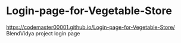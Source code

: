 # Login-page-for-Vegetable-Store
 https://codemaster00001.github.io/Login-page-for-Vegetable-Store/ 
BlendVidya project login page

